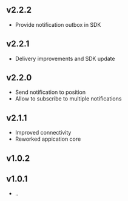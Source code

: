 ## v2.2.2
- Provide notification outbox in SDK

## v2.2.1
- Delivery improvements and SDK update

## v2.2.0
- Send notification to position
- Allow to subscribe to multiple notifications

## v2.1.1
- Improved connectivity
- Reworked appication core

## v1.0.2

## v1.0.1

- ..
